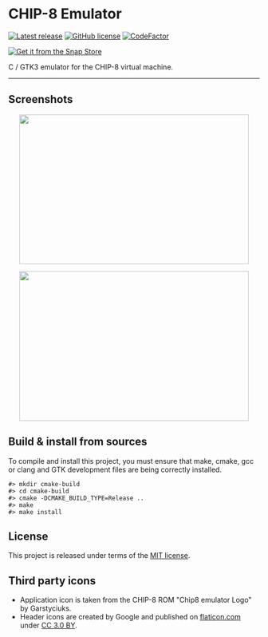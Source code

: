 # CHIP-8 Emulator

[![Latest release](https://img.shields.io/badge/latest_release-3.0-orange.svg)](https://github.com/thibaultmeyer/chip8-emulator/releases)
[![GitHub license](https://img.shields.io/badge/license-MIT-blue.svg)](https://github.com/thibaultmeyer/chip8-emulator/blob/master/LICENSE)
[![CodeFactor](https://www.codefactor.io/repository/github/thibaultmeyer/chip8-emulator/badge)](https://www.codefactor.io/repository/github/thibaultmeyer/chip8-emulator)

[![Get it from the Snap Store](https://snapcraft.io/static/images/badges/en/snap-store-white.svg)](https://snapcraft.io/chip8-emulator)

C / GTK3 emulator for the CHIP-8 virtual machine.
*****

## Screenshots
<p align="center">
  <img width="460" height="300" src="https://user-images.githubusercontent.com/1005086/76698226-abb83c80-66a0-11ea-93bd-32776fee27e4.png">
</p>
<p align="center">
  <img width="460" height="300" src="https://user-images.githubusercontent.com/1005086/76698228-ace96980-66a0-11ea-8e02-ba9094040731.png">
</p>


## Build & install from sources
To compile and install this project, you must ensure that make, cmake, gcc or clang and GTK development files are being
correctly installed.

    #> mkdir cmake-build
    #> cd cmake-build
    #> cmake -DCMAKE_BUILD_TYPE=Release ..
    #> make
    #> make install


## License
This project is released under terms of the [MIT license](https://github.com/thibaultmeyer/chip8-emulator/blob/master/LICENSE).


## Third party icons
- Application icon is taken from the CHIP-8 ROM "Chip8 emulator Logo" by Garstyciuks.
- Header icons are created by Google and published on [flaticon.com](https://www.flaticon.com/packs/material-design/2)
under [CC 3.0 BY](https://creativecommons.org/licenses/by/3.0/).
